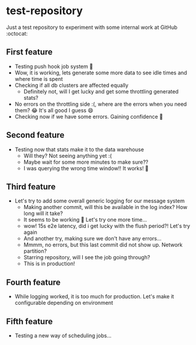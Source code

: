 # test-repository
Just a test repository to experiment with some internal work at GitHub :octocat:

## First feature
- Testing push hook job system 🎉
- Wow, it is working, lets generate some more data to see idle times and where time is spent
- Checking if all db clusters are affected equally
  - Definitely not, will I get lucky and get some throttling generated stats?
- No errors on the throttling side :(, where are the errors when you need them? 😂 It's all good I guess 😄
- Checking now if we have some errors. Gaining confidence 💪

## Second feature
- Testing now that stats make it to the data warehouse
  - Will they? Not seeing anything yet :(
  - Maybe wait for some more minutes to make sure??
  - I was querying the wrong time window!! It works! 🎉

## Third feature
- Let's try to add some overall generic logging for our message system
  - Making another commit, will this be available in the log index? How long will it take?
  - It seems to be working 💪 Let's try one more time...
  - wow! 15s e2e latency, did i get lucky with the flush period?! Let's try again
  - And another try, making sure we don't have any errors...
  - Mmmm, no errors, but this last commit did not show up. Network partition?
  - Starring repository, will I see the job going through?
  - This is in production!

## Fourth feature
- While logging worked, it is too much for production. Let's make it configurable depending on environment

## Fifth feature
- Testing a new way of scheduling jobs...
